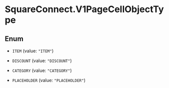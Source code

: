 # SquareConnect.V1PageCellObjectType

## Enum


* `ITEM` (value: `"ITEM"`)

* `DISCOUNT` (value: `"DISCOUNT"`)

* `CATEGORY` (value: `"CATEGORY"`)

* `PLACEHOLDER` (value: `"PLACEHOLDER"`)


